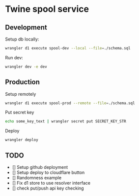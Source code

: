 # Twine spool service

## Development

Setup db locally:

```sh
wrangler d1 execute spool-dev --local --file=./schema.sql
```

Run dev:

```sh
wrangler dev -e dev
```

## Production

Setup remotely

```sh
wrangler d1 execute spool-prod --remote --file=./schema.sql
```

Put secret key

```sh
echo some_key_text | wrangler secret put SECRET_KEY_STR
```

Deploy

```sh
wrangler deploy
```

## TODO

- [] Setup github deployment
- [] Setup deploy to cloudflare button
- [] Randomness example
- [] Fix d1 store to use resolver interface
- [] check put/push api key checking

